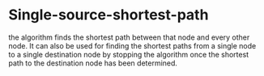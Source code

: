 # Single-source-shortest-path
the algorithm finds the shortest path between that node and every other node. It can also be used for finding the shortest paths from a single node to a single destination node by stopping the algorithm once the shortest path to the destination node has been determined.
